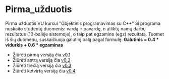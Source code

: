 # Pirma_užduotis
Pirma užduotis VU kursui "Objektinis programavimas su C++"
Ši programa nuskaito studentų duomenis: vardą ir pavardę, n atliktų namų darbų rezultatus (10-balėje sistemoje), o taip pat egzamino (egz) rezultatą. Tuomet iš šių duomenų, suskaičiuoja galutinį balą pagal formulę: **Galutinis = 0.4 * vidurkis + 0.6 * egzaminas**

+ Žiūrėti pirmą versiją čia [v0.1](https://github.com/vaivapilk/Pirma_uzduotis/tree/v0.1)
+ Žiūrėti antrą versiją čia [v0.2](https://github.com/vaivapilk/Pirma_uzduotis/tree/v0.2)
+ Žiūrėti trečią versiją čia [v0.3](https://github.com/vaivapilk/Pirma_uzduotis/tree/v0.3)
+ Žiūrėti ketvirtą versiją čia [v0.4](https://github.com/vaivapilk/Pirma_uzduotis/tree/v0.4)
